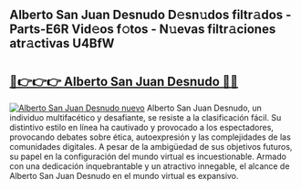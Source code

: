 ## Alberto San Juan Desnudo D𝚎sn𝚞dos filtr𝚊dos - Parts-E6R Vid𝚎os f𝚘tos - N𝚞evas filtr𝚊ciones atr𝚊ctivas U4BfW

# <h2><a href="http://mb8g9v.tromn.icu/?c=Alberto+San+Juan+Desnudo">🔗👉👉👉 Alberto San Juan Desnudo 🔗🔗</a></h2>

[![Alberto San Juan Desnudo nuevo](https://i.imgur.com/pEAQMta.gif)](http://mb8g9v.tromn.icu/?c=Alberto+San+Juan+Desnudo)
Alberto San Juan Desnudo, un individuo multifacético y desafiante, se resiste a la clasificación fácil. Su distintivo estilo en línea ha cautivado y provocado a los espectadores, provocando debates sobre ética, autoexpresión y las complejidades de las comunidades digitales. A pesar de la ambigüedad de sus objetivos futuros, su papel en la configuración del mundo virtual es incuestionable. Armado con una dedicación inquebrantable y un atractivo innegable, el alcance de Alberto San Juan Desnudo en el mundo virtual es expansivo.
